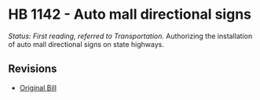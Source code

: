 # HB 1142 - Auto mall directional signs
*Status: First reading, referred to Transportation.*
Authorizing the installation of auto mall directional signs on state highways.

## Revisions
* [Original Bill](1/)